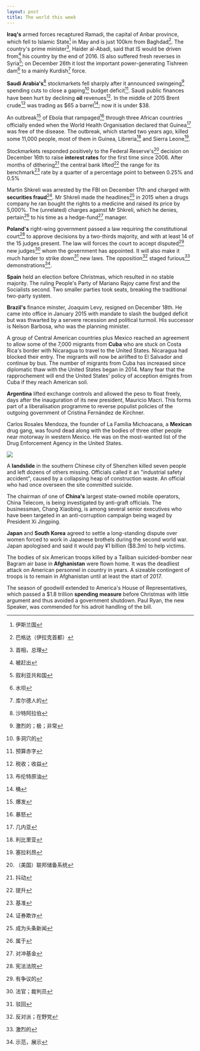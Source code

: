 ```yaml
---
layout: post
title: The world this week
---
```

__Iraq's__ armed forces recaptured Ramadi, the capital of Anbar province, which fell to Islamic
State[^Islamic_State] in May and is just 100km from Baghdad[^Baghdad]. 
The country's prime minister[^prime_minister], Haider al-Abadi, said
that IS would be driven from[^be_driven_from] his country by the end of 2016. IS also suffered fresh reverses in
Syria[^Syria]; on December 26th it lost the important power-generating Tishreen dam[^dam] to a mainly Kurdish[^Kurdish]
force.

[^Islamic_State]: 伊斯兰国
[^Baghdad]: 巴格达（伊拉克首都）
[^prime_minister]: 首相，总理
[^be_driven_from]: 被赶出
[^Syria]: 叙利亚共和国
[^dam]: 水坝
[^Kurdish]: 库尔德人的

__Saudi Arabia's__[^Saudi_Arabia] stockmarkets fell sharply after it announced swingeing[^swingeing] spending cuts to close
a gaping[^gaping] budget deficit[^budget_deficit]. Saudi public finances have been hurt by declining __oil__ revenues[^revenue]. In
the middle of 2015 Brent crude[^Brent_crude] was trading as $65 a barrel[^barrel]; now it is under $38.

[^Saudi_Arabia]: 沙特阿拉伯
[^swingeing]: 激烈的；极；非常
[^gaping]: 多洞穴的
[^budget_deficit]: 预算赤字
[^revenue]: 税收；收益
[^Brent_crude]: 布伦特原油
[^barrel]: 桶
 
An outbreak[^outbreak] of Ebola that rampaged[^rampage] through three African countries officially ended when the
World Health Organisation declared that Guinea[^Guinea] was free of the disease. The outbreak, which
started two years ago, killed some 11,000 people, most of them in Guinea, Libreria[^Liberia] and Sierra
Leone[^Sierra_Leone].

[^outbreak]: 爆发
[^Ebola]: 埃博拉病毒
[^rampage]: 暴怒
[^Guinea]: 几内亚
[^Liberia]: 利比里亚
[^Sierra_Leone]: 塞拉利昂
 
Stockmarkets responded positively to the Federal Reserve's[^Federal_Reserve] decision on December 16th to raise
__interest rates__ for the first time since 2006. After months of dithering[^dithering] the central bank
lifted[^lift] the range for its benchmark[^benchmark] rate by a quarter of a percentage point to between 0.25%
and 0.5%

[^Federal_Reserve]: （美国）联邦储备系统
[^dithering]: 抖动
[^lift]: 提升
[^benchmark]: 基准
 
Martin Shkreli was arrested by the FBI on December 17th and charged with __securities fraud__[^securities_fraud].
Mr Shkreli made the headlines[^make_the_headlines] in 2015 when a drugs company he ran bought the rights to a medicine
and raised its price by 5,000%. The (unrelated) charges against Mr Shkreli, which he denies,
pertain[^pertain] to his time as a hedge-fund[^hedge-fund] manager.

[^securities_fraud]: 证券欺诈
[^make_the_headlines]: 成为头条新闻
[^pertain]: 属于
[^hedge-fund]: 对冲基金

__Poland's__ right-wing government passed a law requiring the constitutional court[^constitutional_court] to approve
decisions by a two-thirds majority, and with at least 14 of the 15 judges present. The law will
forces the court to accept disputed[^disputed] new judges[^judge] whom the government has appointed. It will also
make it much harder to strike down[^strike_down] new laws. The opposition[^opposition] staged furious[^furious] demonstrations[^demonstration].

[^constitutional_court]: 宪法法院
[^disputed]: 有争议的
[^judge]: 法官；裁判员
[^strike_down]: 驳回
[^opposition]: 反对派；在野党
[^furious]: 激烈的
[^demonstration]: 示范，展示

__Spain__ held an election before Christmas, which resulted in no stable majority. The ruling
People's Party of Mariano Rajoy came first and the Socialists second. Two smaller parties took
seats, breaking the traditional two-party system.

__Brazil's__ finance minster, Joaquim Levy, resigned on December 18th. He came into office in
January 2015 with mandate to slash the budged deficit but was thwarted by a servere recession
and political turmoil. His successor is Nelson Barbosa, who was the planning minister.

A group of Central American countries plus Mexico reached an agreement to allow some of the 7,000
migrants from __Cuba__ who are stuck on Costa Rica's border with Nicaragua to travel to the
United States. Nicaragua had blocked their entry. The migrants will now be airlifted to El Salvador
and continue by bus. The number of migrants from Cuba has increased since diplomatic thaw with
the United States began in 2014. Many fear that the rapprochement will end the United States'
policy of acception émigrés from Cuba if they reach American soil.

__Argentina__ lifted exchange controls and allowed the peso to float freely, days after the
inauguration of its new president, Mauricio Macri. This forms part of a liberalisation programme
to reverse populist policies of the outgoing government of Cristina Fernández de Kirchner.

Carlos Rosales Mendoza, the founder of La Familia Michoacana, a __Mexican__ drug gang, was found
dead along with the bodies of three other people near motorway in western Mexico. He was on the
most-wanted list of the Drug Enforcement Agency in the United States.

![](http://cdn.static-economist.com/sites/default/files/imagecache/full-width/images/2015/12/articles/main/20160102_wwp501.jpg)

A __landslide__ in the southern Chinese city of Shenzhen killed seven people and left dozens
of others missing. Officials called it an "industrial safety accident", caused by a collapsing
heap of construction waste. An official who had once overseen the site committed suicide.

The chairman of one of __China's__ largest state-owned mobile operators, China Telecom, is being
investigated by anti-graft officials. The businessman, Chang Xiaobing, is among several senior
executives who have been targeted in an anti-corruption campaign being waged by President
Xi Jingping.

__Japan__ and __South Korea__ agreed to settle a long-standing dispute over women forced to
work in Japanese brothels during the second world war. Japan apologised and said it would pay
¥1 billion ($8.3m) to help victims.

The bodies of six American troops killed by a Taliban suicided-bomber near Bagram air base in
__Afghanistan__ were flown home. It was the deadliest attack on American personnel in country in
years. A sizeable contingent of troops is to remain in Afghanistan until at least the start of
2017.

The season of goodwill extended to America's House of Representatives, which passed a $1.8 trillion
__spending measure__ before Christmas with little argument and thus avoided a government shutdown.
Paul Ryan, the new Speaker, was commended for his adroit handling of the bill.


